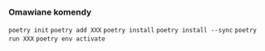 ### Omawiane komendy
`poetry init`
`poetry add XXX`
`poetry install`
`poetry install --sync`
`poetry run XXX`
`poetry env activate`
